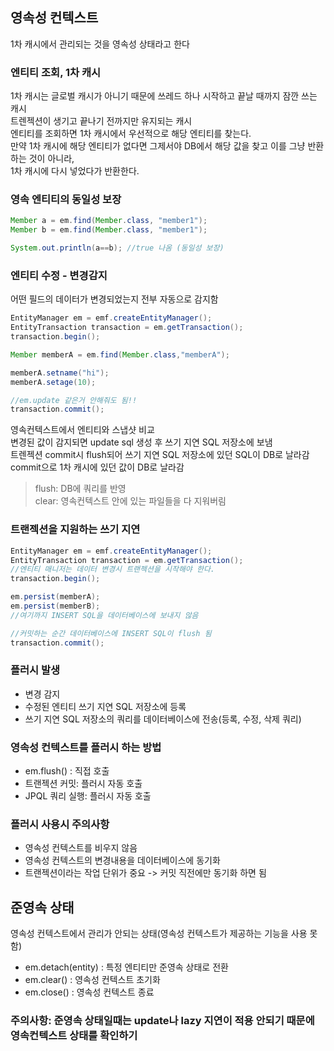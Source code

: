 ## 영속성 컨텍스트
1차 캐시에서 관리되는 것을 영속성 상태라고 한다             
### 엔티티 조회, 1차 캐시 
1차 캐시는 글로벌 캐시가 아니기 때문에 쓰레드 하나 시작하고 끝날 때까지 잠깐 쓰는 캐시          
트렌젝션이 생기고 끝나기 전까지만 유지되는 캐시      
엔티티를 조회하면 1차 캐시에서 우선적으로 해당 엔티티를 찾는다.          
만약 1차 캐시에 해당 엔티티가 없다면 그제서야 DB에서 해당 값을 찾고 이를 그냥 반환하는 것이 아니라,       
1차 캐시에 다시 넣었다가 반환한다.         

### 영속 엔티티의 동일성 보장 
```java
Member a = em.find(Member.class, "member1");
Member b = em.find(Member.class, "member1");

System.out.println(a==b); //true 나옴 (동일성 보장)
```
### 엔티티 수정 - 변경감지
어떤 필드의 데이터가 변경되었는지 전부 자동으로 감지함               
```java
EntityManager em = emf.createEntityManager();
EntityTransaction transaction = em.getTransaction();
transaction.begin();

Member memberA = em.find(Member.class,"memberA");

memberA.setname("hi");
memberA.setage(10);

//em.update 같은거 안해줘도 됨!!
transaction.commit(); 
```
영속컨텍스트에서 엔티티와 스냅샷 비교             
변경된 값이 감지되면 update sql 생성 후 쓰기 지연 SQL 저장소에 보냄              
트렌젝션 commit시 flush되어 쓰기 지연 SQL 저장소에 있던 SQL이 DB로 날라감            
commit으로 1차 캐시에 있던 값이 DB로 날라감            

>flush: DB에 쿼리를 반영         
>clear: 영속컨텍스트 안에 있는 파일들을 다 지워버림            

### 트랜젝션을 지원하는 쓰기 지연

```java
EntityManager em = emf.createEntityManager();
EntityTransaction transaction = em.getTransaction();
//엔티티 매니저는 데이터 변경시 트랜젝션을 시작해야 한다. 
transaction.begin();

em.persist(memberA);
em.persist(memberB);
//여기까지 INSERT SQL을 데이터베이스에 보내지 않음 

//커밋하는 순간 데이터베이스에 INSERT SQL이 flush 됨
transaction.commit();
```
### 플러시 발생 
 - 변경 감지          
 - 수정된 엔티티 쓰기 지연 SQL 저장소에 등록           
 - 쓰기 지연 SQL 저장소의 쿼리를 데이터베이스에 전송(등록, 수정, 삭제 쿼리)           

### 영속성 컨텍스트를 플러시 하는 방법
 - em.flush() : 직접 호출          
 - 트랜젝션 커밋: 플러시 자동 호출          
 - JPQL 쿼리 실행: 플러시 자동 호출       

### 플러시 사용시 주의사항 
 - 영속성 컨텍스트를 비우지 않음       
 - 영속성 컨텍스트의 변경내용을 데이터베이스에 동기화              
 - 트랜젝션이라는 작업 단위가 중요 -> 커밋 직전에만 동기화 하면 됨            

## 준영속 상태
영속성 컨텍스트에서 관리가 안되는 상태(영속성 컨텍스트가 제공하는 기능을 사용 못함)        
 - em.detach(entity) : 특정 엔티티만 준영속 상태로 전환      
 - em.clear() : 영속성 컨텍스트 초기화         
 - em.close() : 영속성 컨텍스트 종료           

### 주의사항: 준영속 상태일때는 update나 lazy 지연이 적용 안되기 때문에 영속컨텍스트 상태를 확인하기 
